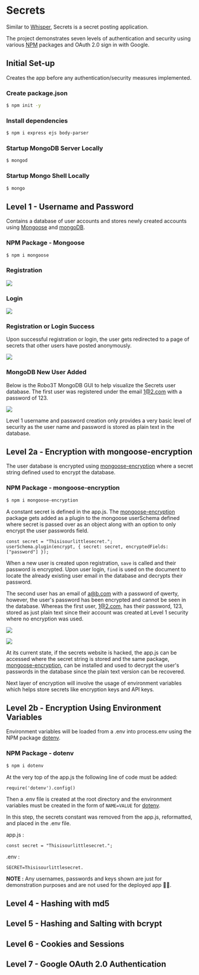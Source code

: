 # Secrets

Similar to [Whisper](http://whisper.sh/), Secrets is a secret posting application.

The project demonstrates seven levels of authentication and security using various [NPM](https://www.npmjs.com/) packages and OAuth 2.0 sign in with Google.

## Initial Set-up
Creates the app before any authentication/security measures implemented.

### Create package.json

```sh
$ npm init -y
```

### Install dependencies
```sh
$ npm i express ejs body-parser
```

### Startup MongoDB Server Locally
```sh
$ mongod
```

### Startup Mongo Shell Locally
```sh
$ mongo
```

## Level 1 - Username and Password
Contains a database of user accounts and stores newly created accounts using [Mongoose](https://mongoosejs.com/) and [mongoDB](https://www.mongodb.com/).

### NPM Package - Mongoose
```sh
$ npm i mongoose
```

### Registration

<img src="docs/register1.png"/><br/>

### Login

<img src="docs/login1.png"/><br/>

### Registration or Login Success
Upon successful registration or login, the user gets redirected to a page of secrets that other users have posted anonymously.

<img src="docs/registerSuccess.png"/><br/>

### MongoDB New User Added
Below is the Robo3T MongoDB GUI to help visualize the Secrets user database. The first user was registered under the email 1@2.com with a password of 123.

<img src="docs/Robo3T-NewUser1.png"/><br/>

Level 1 username and password creation only provides a very basic level of security as the user name and password is stored as plain text in the database.

## Level 2a - Encryption with mongoose-encryption
The user database is encrypted using [mongoose-encryption](https://www.npmjs.com/package/mongoose-encryption) where a secret string defined used to encrypt the database.

### NPM Package - mongoose-encryption
```sh
$ npm i mongoose-encryption
```

A constant secret is defined in the app.js. The [mongoose-encryption](https://www.npmjs.com/package/mongoose-encryption) package gets added as a plugin to the mongoose userSchema defined where secret is passed over as an object along with an option to only encrypt the user passwords field.

```
const secret = "Thisisourlittlesecret.";
userSchema.plugin(encrypt, { secret: secret, encryptedFields: ["password"] });

```
 When a new user is created upon registration, `save` is called and their password is encrypted. Upon user login, `find` is used on the document to locate the already existing user email in the database and decrypts their password.

The second user has an email of a@b.com with a password of qwerty, however, the user's password has been encrypted and cannot be seen in the database. Whereas the first user, 1@2.com, has their password, 123, stored as just plain text since their account was created at Level 1 security where no encryption was used.

<img src="docs/Robo3T-NewUser2.png"/><br/>

<img src="docs/Robo3T-NewUser2a.png"/><br/>

At its current state, if the secrets website is hacked, the app.js can be accessed where the secret string is stored and the same package, [mongoose-encryption](https://www.npmjs.com/package/mongoose-encryption), can be installed and used to decrypt the user's passwords in the database since the plain text version can be recovered.

Next layer of encryption will involve the usage of environment variables which helps store secrets like encryption keys and API keys.

## Level 2b - Encryption Using Environment Variables
Environment variables will be loaded from a .env into process.env using the NPM package [dotenv](https://www.npmjs.com/package/dotenv).

### NPM Package - dotenv
```sh
$ npm i dotenv
```

At the very top of the app.js the following line of code must be added:
```
require('dotenv').config()
```
Then a .env file is created at the root directory and the environment variables must be created in the form of `NAME=VALUE` for [dotenv](https://www.npmjs.com/package/dotenv).

In this step, the secrets constant was removed from the app.js, reformatted, and placed in the .env file.

app.js :

```
const secret = "Thisisourlittlesecret.";
```

.env :

```
SECRET=Thisisourlittlesecret.
```

**NOTE :** Any usernames, passwords and keys shown are just for demonstration purposes and are not used for the deployed app 🐱‍💻.

## Level 4 - Hashing with md5

## Level 5 - Hashing and Salting with bcrypt

## Level 6 - Cookies and Sessions

## Level 7 - Google OAuth 2.0 Authentication
